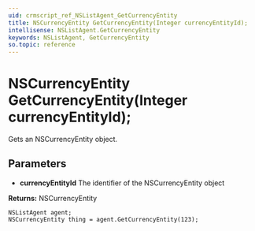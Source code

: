 ```yaml
---
uid: crmscript_ref_NSListAgent_GetCurrencyEntity
title: NSCurrencyEntity GetCurrencyEntity(Integer currencyEntityId);
intellisense: NSListAgent.GetCurrencyEntity
keywords: NSListAgent, GetCurrencyEntity
so.topic: reference
---
```


# NSCurrencyEntity GetCurrencyEntity(Integer currencyEntityId);

Gets an NSCurrencyEntity object.

## Parameters

* **currencyEntityId** The identifier of the NSCurrencyEntity object

**Returns:** NSCurrencyEntity

```crmscript
NSListAgent agent;
NSCurrencyEntity thing = agent.GetCurrencyEntity(123);
```

